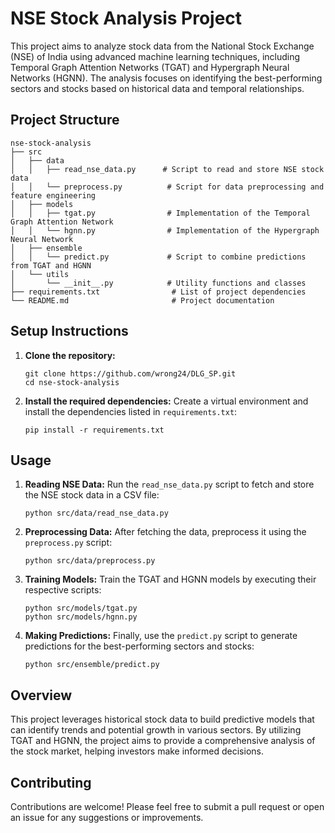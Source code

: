 # NSE Stock Analysis Project

This project aims to analyze stock data from the National Stock Exchange (NSE) of India using advanced machine learning techniques, including Temporal Graph Attention Networks (TGAT) and Hypergraph Neural Networks (HGNN). The analysis focuses on identifying the best-performing sectors and stocks based on historical data and temporal relationships.

## Project Structure

```
nse-stock-analysis
├── src
│   ├── data
│   │   ├── read_nse_data.py      # Script to read and store NSE stock data
│   │   └── preprocess.py          # Script for data preprocessing and feature engineering
│   ├── models
│   │   ├── tgat.py                # Implementation of the Temporal Graph Attention Network
│   │   └── hgnn.py                # Implementation of the Hypergraph Neural Network
│   ├── ensemble
│   │   └── predict.py             # Script to combine predictions from TGAT and HGNN
│   └── utils
│       └── __init__.py            # Utility functions and classes
├── requirements.txt                # List of project dependencies
└── README.md                       # Project documentation
```

## Setup Instructions

1. **Clone the repository:**
   ```
   git clone https://github.com/wrong24/DLG_SP.git
   cd nse-stock-analysis
   ```

2. **Install the required dependencies:**
   Create a virtual environment and install the dependencies listed in `requirements.txt`:
   ```
   pip install -r requirements.txt
   ```

## Usage

1. **Reading NSE Data:**
   Run the `read_nse_data.py` script to fetch and store the NSE stock data in a CSV file:
   ```
   python src/data/read_nse_data.py
   ```

2. **Preprocessing Data:**
   After fetching the data, preprocess it using the `preprocess.py` script:
   ```
   python src/data/preprocess.py
   ```

3. **Training Models:**
   Train the TGAT and HGNN models by executing their respective scripts:
   ```
   python src/models/tgat.py
   python src/models/hgnn.py
   ```

4. **Making Predictions:**
   Finally, use the `predict.py` script to generate predictions for the best-performing sectors and stocks:
   ```
   python src/ensemble/predict.py
   ```

## Overview

This project leverages historical stock data to build predictive models that can identify trends and potential growth in various sectors. By utilizing TGAT and HGNN, the project aims to provide a comprehensive analysis of the stock market, helping investors make informed decisions.

## Contributing

Contributions are welcome! Please feel free to submit a pull request or open an issue for any suggestions or improvements.
